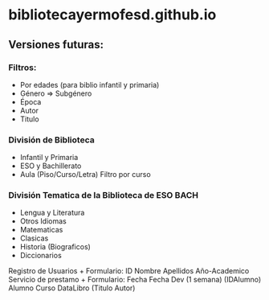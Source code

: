 # bibliotecayermofesd.github.io

## Versiones futuras:

### Filtros: 
- Por edades (para biblio infantil y primaria)
- Género => Subgénero
- Época
- Autor
- Titulo

### División de Biblioteca

- Infantil y Primaria
- ESO y Bachillerato
- Aula (Piso/Curso/Letra) Filtro por curso

### División Tematica de la Biblioteca de ESO BACH

- Lengua y Literatura
- Otros Idiomas
- Matematicas
- Clasicas
- Historia (Biograficos)
- Diccionarios

Registro de Usuarios + Formulario: ID Nombre Apellidos Año-Academico
Servicio de prestamo + Formulario: Fecha Fecha Dev (1 semana) (IDAlumno) Alumno Curso DataLibro (Titulo Autor)